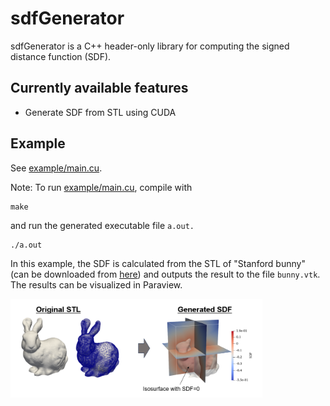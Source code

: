 # sdfGenerator
sdfGenerator is a C++ header-only library for computing the signed distance function (SDF).

## Currently available features

* Generate SDF from STL using CUDA

## Example

See [example/main.cu](./example/main.cu).

Note: To run [example/main.cu](./example/main.cu), compile with

```
make
```

and run the generated executable file `a.out.`

```
./a.out
```

In this example, the SDF is calculated from the STL of "Stanford bunny" (can be downloaded from [here](https://commons.wikimedia.org/wiki/File:Stanford_Bunny.stl?uselang=ja)) and outputs the result to the file `bunny.vtk`.
The results can be visualized in Paraview.

<img src="./figs/example_bunny.png" width = 80%>
